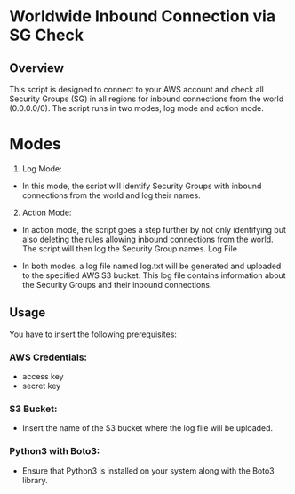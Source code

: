 # Worldwide Inbound Connection via SG Check
## Overview
This script is designed to connect to your AWS account and check all Security Groups (SG) in all regions for inbound connections from the world (0.0.0.0/0). The script runs in two modes, log mode and action mode.

# Modes
1. Log Mode:
- In this mode, the script will identify Security Groups with inbound connections from the world and log their names.
2. Action Mode:
- In action mode, the script goes a step further by not only identifying but also deleting the rules allowing inbound connections from the world. The script will then log the Security Group names.
Log File

- In both modes, a log file named log.txt will be generated and uploaded to the specified AWS S3 bucket. This log file contains information about the Security Groups and their inbound connections.

## Usage
You have to insert the following prerequisites:

### AWS Credentials:
- access key 
- secret key
  
### S3 Bucket:
- Insert the name of the S3 bucket where the log file will be uploaded.

### Python3 with Boto3:
- Ensure that Python3 is installed on your system along with the Boto3 library.
